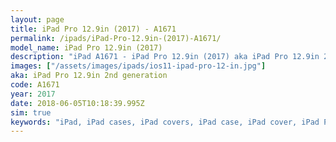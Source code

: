 ```yaml
---
layout: page
title: iPad Pro 12.9in (2017) - A1671
permalink: /ipads/iPad-Pro-12.9in-(2017)-A1671/
model_name: iPad Pro 12.9in (2017)
description: "iPad A1671 - iPad Pro 12.9in (2017) aka iPad Pro 12.9in 2nd generation. Best compatible iPad cases for A1671"
images: ["/assets/images/ipads/ios11-ipad-pro-12-in.jpg"]
aka: iPad Pro 12.9in 2nd generation
code: A1671
year: 2017
date: 2018-06-05T10:18:39.995Z
sim: true
keywords: "iPad, iPad cases, iPad covers, iPad case, iPad cover, iPad Pro 12.9in (2017), iPad Pro 12.9in (2017) case, A1671 case, A1671 cover, A1671, iPad Pro 12.9in 2nd generation"
---
```

